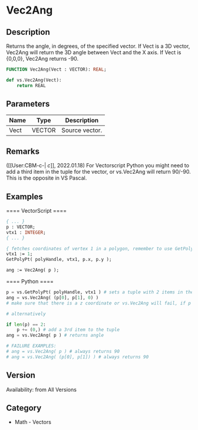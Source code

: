 # Vec2Ang

## Description
Returns the angle, in degrees, of the specified vector. If Vect is a 3D vector, Vec2Ang will return the 3D angle between Vect and the X axis. If Vect is {0,0,0}, Vec2Ang returns -90.

```pascal
FUNCTION Vec2Ang(Vect : VECTOR): REAL;
```

```python
def vs.Vec2Ang(Vect):
    return REAL
```

## Parameters
|Name|Type|Description|
|---|---|---|
|Vect|VECTOR|Source vector.|

## Remarks
([[User:CBM-c-| _c_]], 2022.01.18) For Vectorscript Python you might need to add a third item in the tuple for the vector, or vs.Vec2Ang will return 90/-90. This is the opposite in VS Pascal.

## Examples
==== VectorScript ====
```pascal
{ ... }
p : VECTOR;
vtx1 : INTEGER;
{ ... }

{ fetches coordinates of vertex 1 in a polygon, remember to use GetPolylineVertex if it's a polyline!  }
vtx1 := 1;
GetPolyPt( polyHandle, vtx1, p.x, p.y ); 

ang := Vec2Ang( p );
```
==== Python ====
```python
p = vs.GetPolyPt( polyHandle, vtx1 ) # sets a tuple with 2 items in the form ( 0, 0 )
ang = vs.Vec2Ang( (p[0], p[1], 0) ) 
# make sure that there is a z coordinate or vs.Vec2Ang will fail, if p has only 2 items (VS Python only, Pascal OK )

# alternatively

if len(p) == 2:
    p += (0,) # add a 3rd item to the tuple
ang = vs.Vec2Ang( p ) # returns angle

# FAILURE EXAMPLES:
# ang = vs.Vec2Ang( p ) # always returns 90
# ang = vs.Vec2Ang( (p[0], p[1]) ) # always returns 90
```

## Version
Availability: from All Versions

## Category
* Math - Vectors

